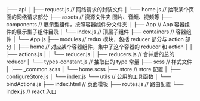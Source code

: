 ├── api
│   ├── request.js // 网络请求的封装文件
│   └── home.js // 抽取某个页面的网络请求部分
├── assets // 资源文件夹 图片、音频、视频等
├── components // 展示型组件，按照容器组件分文件夹
│   ├── App // App 容器组件的展示型子组件目录
│       └── index.js // 顶层子组件
├── containers // 容器组件
│   └── App.js
├── modules // redux 模块，包括 reducer 部分与 action 部分
│   ├── home // 对应某个容器组件，集中了这个容器的 reducer 和 action
│   │   ├── actions.js
│   │   └── reducer.js
│   ├── reducers.js // 合并后的总的 reducer
│   └── types-constant.js // 抽取出的 type 常量
├── scss // 样式文件
│   ├── _common.scss
│   └── home.scss
├── store // store 配置
│   ├── configureStore.js
│   └── index.js
└── utils // 公用的工具函数
│   └── bindActions.js
├── index.html // 页面模板
├── routes.js // 路由配置
└── index.js // react 入口